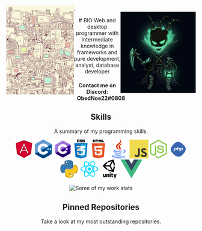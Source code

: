 .<img align='left' src='https://raw.githubusercontent.com/SupaStar/SupaStar/master/Images/profile.gif' width='180'>  
<img align='right' src='https://raw.githubusercontent.com/SupaStar/SupaStar/master/Images/tresh.gif' width='200'>  
<div align='center'>
# BIO
Web and desktop programmer with intermediate knowledge in frameworks and pure development, analyst, database developer 

#### Contact me on Discord: ObedNoe22#0808
</div>
<h2 align="center">Skills</h2>
<p align="center">A summary of my programming skills.</p>

<p align="center">
  <img src='https://raw.githubusercontent.com/SupaStar/SupaStar/master/Skills/angular.png' height='50px'>
  <img src='https://raw.githubusercontent.com/SupaStar/SupaStar/master/Skills/cpp.png' height='50px'>
  <img src='https://raw.githubusercontent.com/SupaStar/SupaStar/master/Skills/csharp.png' height='50px'>
  <img src='https://raw.githubusercontent.com/SupaStar/SupaStar/master/Skills/css.png' height='50px'>
  <img src='https://raw.githubusercontent.com/SupaStar/SupaStar/master/Skills/html.png' height='50px'>
  <img src='https://raw.githubusercontent.com/SupaStar/SupaStar/master/Skills/java.png' height='50px'>
  <img src='https://raw.githubusercontent.com/SupaStar/SupaStar/master/Skills/javascript.jpg' height='50px'>
  <img src='https://raw.githubusercontent.com/SupaStar/SupaStar/master/Skills/nodejs.png' height='50px'>
  <img src='https://raw.githubusercontent.com/SupaStar/SupaStar/master/Skills/php.png' height='50px'>
  <img src='https://raw.githubusercontent.com/SupaStar/SupaStar/master/Skills/python.png' height='50px'>
  <img src='https://raw.githubusercontent.com/SupaStar/SupaStar/master/Skills/react.png' height='50px'>
  <img src='https://raw.githubusercontent.com/SupaStar/SupaStar/master/Skills/unity.png' height='50px'>
  <img src='https://raw.githubusercontent.com/SupaStar/SupaStar/master/Skills/vue.png' height='50px'>
</p>

<div align='center'>
<img style= align='center' src='https://github-readme-streak-stats.herokuapp.com/?user=SupaStar&theme=dark&background=0d1117&stroke=1e7ffe&ring=1e7ffe&fire=1e7ffe&currStreakLabel=1e7ffe&hide_border=true' alt='Some of my work stats' /></div>

<h2 align="center">Pinned Repositories</h2>
<p align="center">Take a look at my most outstanding repositories.</p>
